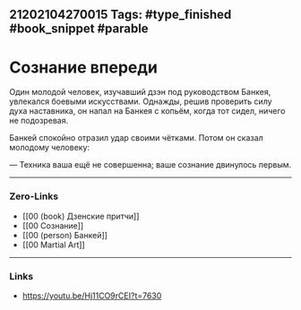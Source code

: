 21202104270015
Tags: #type_finished #book_snippet #parable
---
# Сознание впереди
Один молодой человек, изучавший дзэн под руководством Банкея, увлекался боевыми искусствами. Однажды, решив проверить силу духа наставника, он напал на Банкея с копьём, когда тот сидел, ничего не подозревая.

Банкей спокойно отразил удар своими чётками. Потом он сказал молодому человеку:

— Техника ваша ещё не совершенна; ваше сознание двинулось первым.  

---
### Zero-Links
- [[00 (book) Дзенские притчи]]
- [[00 Сознание]]
- [[00 (person) Банкей]]
- [[00 Martial Art]]
---
### Links
- https://youtu.be/Hj11CO9rCEI?t=7630